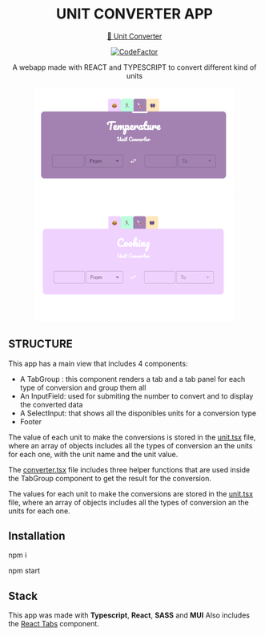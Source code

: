 <div id="header" align="center">
  <h1> UNIT CONVERTER APP </h1>

[🔗 Unit Converter](https://theunitconverter.netlify.app/)

[![CodeFactor](https://www.codefactor.io/repository/github/vivitt/unit-converter/badge)](https://www.codefactor.io/repository/github/vivitt/unit-converter)

<p>A webapp made with REACT and TYPESCRIPT to convert different kind of units</p>
  </div>

<div align="center">
<img src="public/image-01.png" alt="Unit converter app" width="400"  />
<img src="public/image-02.png" alt="Unit converter app" width="400"  />
</div>

## STRUCTURE

This app has a main view that includes 4 components:

- A TabGroup : this component renders a tab and a tab panel for each type of conversion and group them all
- An InputField: used for submiting the number to convert and to display the converted data
- A SelectInput: that shows all the disponibles units for a conversion type
- Footer

The value of each unit to make the conversions is stored in the [unit.tsx](src/units/unit.tsx) file, where an array of objects includes all the types of conversion an the units for each one, with the unit name and the unit value.

The [converter.tsx](src/converter.tsx) file includes three helper functions that are used inside the TabGroup component to get the result for the conversion.

The values for each unit to make the conversions are stored in the [unit.tsx](src/units/unit.tsx) file, where an array of objects includes all the types of conversion an the units for each one.

## Installation

npm i

npm start

## Stack

This app was made with **Typescript**, **React**, **SASS** and **MUI**
Also includes the [React Tabs](https://www.npmjs.com/package/react-tabs) component.
